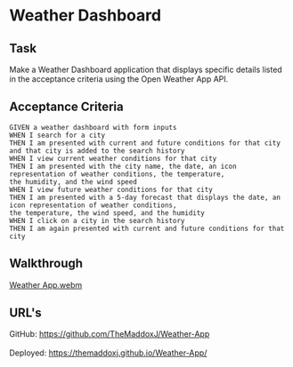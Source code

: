 # Weather Dashboard


## Task

Make a Weather Dashboard application that displays specific details listed in the acceptance criteria using the Open Weather App API.


## Acceptance Criteria

```
GIVEN a weather dashboard with form inputs
WHEN I search for a city
THEN I am presented with current and future conditions for that city and that city is added to the search history
WHEN I view current weather conditions for that city
THEN I am presented with the city name, the date, an icon representation of weather conditions, the temperature,
the humidity, and the wind speed
WHEN I view future weather conditions for that city
THEN I am presented with a 5-day forecast that displays the date, an icon representation of weather conditions,
the temperature, the wind speed, and the humidity
WHEN I click on a city in the search history
THEN I am again presented with current and future conditions for that city
```


## Walkthrough

[Weather App.webm](https://user-images.githubusercontent.com/123782105/229684505-f7ce234e-c068-4baf-b64f-39ede228b73f.webm)


## URL's
GitHub: https://github.com/TheMaddoxJ/Weather-App <br></br>
Deployed: https://themaddoxj.github.io/Weather-App/
